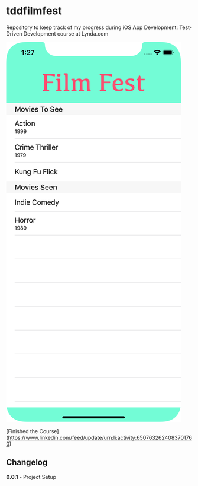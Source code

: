 tddfilmfest
===========

Repository to keep track of my progress during iOS App Development: Test-Driven Development course at Lynda.com

![Screenshot](screen.png?raw=true "Scrrenshot")

[Finished the Course] (https://www.linkedin.com/feed/update/urn:li:activity:6507632624083701760)

Changelog
---------

**0.0.1** - Project Setup

